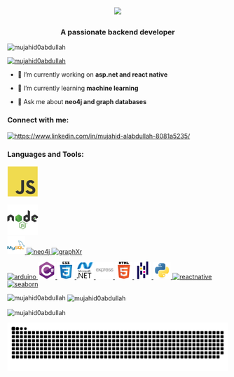 <h1 align="center" color="red">
    <img src="https://readme-typing-svg.herokuapp.com/?font=MajorMonoDisplay&size=35&color=F79A22&center=true&vCenter=true&width=500&height=70&duration=4000&lines=Hi+👋;+I'm+Mujahid+Alabdullah!;" />
<h3 align="center" >A passionate backend developer</h3>

</h1>
<p align="left"> <img src="https://komarev.com/ghpvc/?username=mujahid0abdullah&label=Profile%20views&color=0e75b6&style=flat" alt="mujahid0abdullah" /> </p>

<p align="left"> <a href="https://github.com/ryo-ma/github-profile-trophy"><img src="https://github-profile-trophy.vercel.app/?username=mujahid0abdullah" alt="mujahid0abdullah" /></a> </p>

- 🔭 I’m currently working on **asp.net and react native**

- 🌱 I’m currently learning **machine learning**

- 💬 Ask me about **neo4j and graph databases**

<h3 align="left">Connect with me:</h3>
<p align="left">
<a href="https://linkedin.com/in/https://www.linkedin.com/in/mujahid-alabdullah-8081a5235/" target="blank"><img align="center" src="https://raw.githubusercontent.com/rahuldkjain/github-profile-readme-generator/master/src/images/icons/Social/linked-in-alt.svg" alt="https://www.linkedin.com/in/mujahid-alabdullah-8081a5235/" height="30" width="40" /></a>
</p>

<h3 align="left">Languages and Tools:</h3>
<p align="left"> 
  <a href="https://developer.mozilla.org/en-US/docs/Web/JavaScript" target="_blank" rel="noreferrer" align="center"> 
    <img src="https://raw.githubusercontent.com/devicons/devicon/master/icons/javascript/javascript-original.svg" alt="javascript" width="70" height="70"/> 
  </a> 

  <a href="https://nodejs.org" target="_blank" rel="noreferrer" align="center"> <img src="https://raw.githubusercontent.com/devicons/devicon/master/icons/nodejs/nodejs-original-wordmark.svg" alt="nodejs" width="70" height="70"/> </a>
  <br>
    <a href="https://www.mysql.com/" target="_blank" rel="noreferrer">
    <img src="https://raw.githubusercontent.com/devicons/devicon/master/icons/mysql/mysql-original-wordmark.svg" alt="mysql" width="40" height="40"/> 
  </a>
      <a href="https://go.neo4j.com" target="_blank" rel="noreferrer">
    <img src="https://go.neo4j.com/rs/710-RRC-335/images/neo4j_logo_globe.png" alt="neo4j" width="40" height="40"/> 
  </a>
 <a href="https://helpcenter.kineviz.com" target="_blank" rel="noreferrer">
    <img src="https://d4.alternativeto.net/HNTUrzS_1wZmDCOHsA609qHsw5HkMDpG-KrQIHEuPiM/rs:fit:280:280:0/g:ce:0:0/exar:1/YWJzOi8vZGlzdC9pY29ucy9ncmFwaHhyXzE3ODgzMS5wbmc.png" alt="graphXr" width="40" height="40"/> 
  </a>
  
  <a href="https://www.arduino.cc/" target="_blank" rel="noreferrer"> <img src="https://cdn.worldvectorlogo.com/logos/arduino-1.svg" alt="arduino" width="40" height="40"/> </a> <a href="https://www.w3schools.com/cs/" target="_blank" rel="noreferrer"> <img src="https://raw.githubusercontent.com/devicons/devicon/master/icons/csharp/csharp-original.svg" alt="csharp" width="40" height="40"/> </a> <a href="https://www.w3schools.com/css/" target="_blank" rel="noreferrer"> <img src="https://raw.githubusercontent.com/devicons/devicon/master/icons/css3/css3-original-wordmark.svg" alt="css3" width="40" height="40"/> </a> <a href="https://dotnet.microsoft.com/" target="_blank" rel="noreferrer"> <img src="https://raw.githubusercontent.com/devicons/devicon/master/icons/dot-net/dot-net-original-wordmark.svg" alt="dotnet" width="40" height="40"/> </a> <a href="https://expressjs.com" target="_blank" rel="noreferrer"> <img src="https://raw.githubusercontent.com/devicons/devicon/master/icons/express/express-original-wordmark.svg" alt="express" width="40" height="40"/> </a> <a href="https://www.w3.org/html/" target="_blank" rel="noreferrer"> <img src="https://raw.githubusercontent.com/devicons/devicon/master/icons/html5/html5-original-wordmark.svg" alt="html5" width="40" height="40"/> </a>  <a href="https://pandas.pydata.org/" target="_blank" rel="noreferrer"> <img src="https://raw.githubusercontent.com/devicons/devicon/2ae2a900d2f041da66e950e4d48052658d850630/icons/pandas/pandas-original.svg" alt="pandas" width="40" height="40"/> </a> <a href="https://www.python.org" target="_blank" rel="noreferrer"> <img src="https://raw.githubusercontent.com/devicons/devicon/master/icons/python/python-original.svg" alt="python" width="40" height="40"/> </a> <a href="https://reactnative.dev/" target="_blank" rel="noreferrer"> <img src="https://reactnative.dev/img/header_logo.svg" alt="reactnative" width="40" height="40"/> </a> <a href="https://seaborn.pydata.org/" target="_blank" rel="noreferrer"> <img src="https://seaborn.pydata.org/_images/logo-mark-lightbg.svg" alt="seaborn" width="40" height="40"/> </a> </p>

<p><img align="left" src="https://github-readme-stats.vercel.app/api/top-langs?username=mujahid0abdullah&show_icons=true&locale=en&layout=compact" alt="mujahid0abdullah" /></p>

<p>&nbsp;<img align="center" src="https://github-readme-stats.vercel.app/api?username=mujahid0abdullah&show_icons=true&locale=en" alt="mujahid0abdullah" /></p>

<p><img align="center" src="https://github-readme-streak-stats.herokuapp.com/?user=mujahid0abdullah&" alt="mujahid0abdullah" /></p>
 <img alt="snake eating my contributions" src="https://raw.githubusercontent.com/Mujahid0Abdullah/Mujahid0Abdullah/output/github-contribution-grid-snake-dark.svg" />

